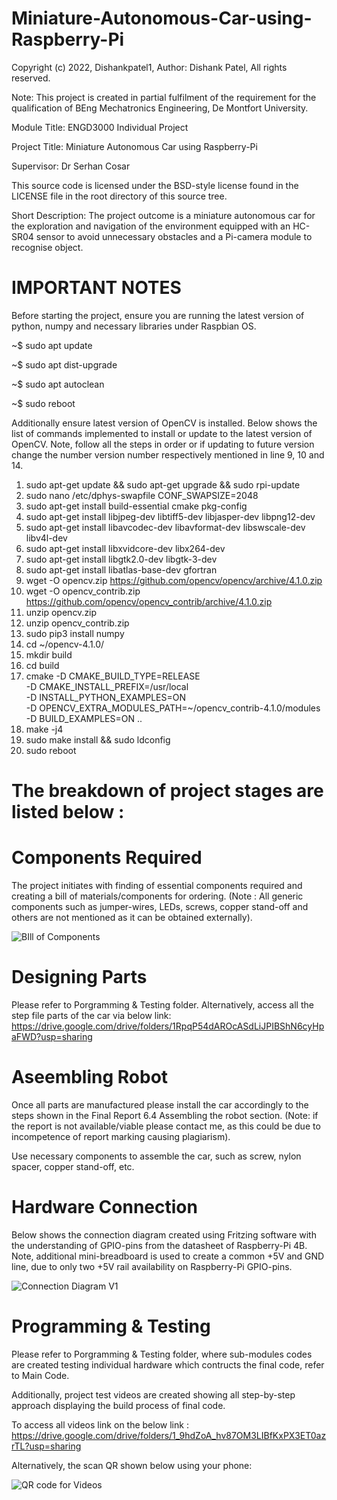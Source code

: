 # Miniature-Autonomous-Car-using-Raspberry-Pi

Copyright (c) 2022, Dishankpatel1,
Author: Dishank Patel,
All rights reserved.

Note: This project is created in partial fulfilment of the requirement for the qualification of BEng Mechatronics Engineering, De Montfort University.

Module Title: ENGD3000 Individual Project 

Project Title: Miniature Autonomous Car using Raspberry-Pi

Supervisor: Dr Serhan Cosar


This source code is licensed under the BSD-style license found in the
LICENSE file in the root directory of this source tree. 


Short Description:
The project outcome is a miniature autonomous car for the exploration and navigation of the environment equipped with an HC-SR04 sensor to avoid unnecessary obstacles and a Pi-camera module to recognise object.

# IMPORTANT NOTES
Before starting the project, ensure you are running the latest version of python, numpy and necessary libraries under Raspbian OS. 

~$ sudo apt update

~$ sudo apt dist-upgrade

~$ sudo apt autoclean

~$ sudo reboot

Additionally ensure latest version of OpenCV is installed. Below shows the list of commands implemented to install or update to the latest version of OpenCV. Note, follow all the steps in order or if updating to future version change the number version number respectively mentioned in line 9, 10 and 14.

1.	sudo apt-get update && sudo apt-get upgrade && sudo rpi-update
2.	sudo nano /etc/dphys-swapfile 
CONF_SWAPSIZE=2048
3.	sudo apt-get install build-essential cmake pkg-config
4.	sudo apt-get install libjpeg-dev libtiff5-dev libjasper-dev libpng12-dev
5.	sudo apt-get install libavcodec-dev libavformat-dev libswscale-dev libv4l-dev
6.	sudo apt-get install libxvidcore-dev libx264-dev
7.	sudo apt-get install libgtk2.0-dev libgtk-3-dev
8.	sudo apt-get install libatlas-base-dev gfortran
9.	wget -O opencv.zip https://github.com/opencv/opencv/archive/4.1.0.zip
10.	wget -O opencv_contrib.zip https://github.com/opencv/opencv_contrib/archive/4.1.0.zip
11.	unzip opencv.zip
12.	unzip opencv_contrib.zip
13.	sudo pip3 install numpy
14.	cd ~/opencv-4.1.0/
15.	mkdir build
16.	cd build
17.	cmake -D CMAKE_BUILD_TYPE=RELEASE \
-D CMAKE_INSTALL_PREFIX=/usr/local \
-D INSTALL_PYTHON_EXAMPLES=ON \
-D OPENCV_EXTRA_MODULES_PATH=~/opencv_contrib-4.1.0/modules \
 -D BUILD_EXAMPLES=ON ..
18.	make -j4
19.	sudo make install && sudo ldconfig
20.	sudo reboot


# The breakdown of project stages are listed below :

# Components Required 
The project initiates with finding of essential components required and creating a bill of materials/components for ordering. (Note : All generic components such as jumper-wires, LEDs, screws, copper stand-off and others are not mentioned as it can be obtained externally).

![BIll of Components](https://user-images.githubusercontent.com/100168764/168693849-db7f2071-b8d6-4ef0-8321-943c269cd5ff.jpg)


# Designing Parts 
Please refer to Porgramming & Testing folder. Alternatively, access all the step file parts of the car via below link: 
https://drive.google.com/drive/folders/1RpqP54dAROcASdLiJPIBShN6cyHpaFWD?usp=sharing 


# Aseembling Robot 
Once all parts are manufactured please install the car accordingly to the steps shown in the Final Report 6.4 Assembling the robot section. (Note: if the report is not available/viable please contact me, as this could be due to incompetence of report marking causing plagiarism).

Use necessary components to assemble the car, such as screw, nylon spacer, copper stand-off, etc.


# Hardware Connection
Below shows the connection diagram created using Fritzing software with the understanding of GPIO-pins from the datasheet of Raspberry-Pi 4B. Note, additional mini-breadboard is used to create a common +5V and GND line, due to only two +5V rail availability on Raspberry-Pi GPIO-pins.

![Connection Diagram V1](https://user-images.githubusercontent.com/100168764/168692178-78408471-d456-4aa8-9913-b72c7e377bc6.jpg)

# Programming & Testing 

Please refer to Porgramming & Testing folder, where sub-modules codes are created testing individual hardware which contructs the final code, refer to Main Code.

Additionally, project test videos are created showing all step-by-step approach displaying the build process of final code.

To access all videos link on the below link :
https://drive.google.com/drive/folders/1_9hdZoA_hv87OM3LIBfKxPX3ET0azrTL?usp=sharing 

Alternatively, the scan QR shown below using your phone:

![QR code for Videos](https://user-images.githubusercontent.com/100168764/168691425-b1d91318-60fc-4dc8-8047-24cf7a5cc1f4.png)

